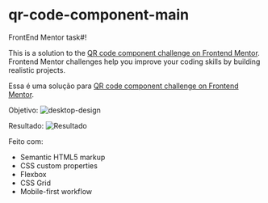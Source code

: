 # qr-code-component-main
FrontEnd Mentor  task#!

This is a solution to the [QR code component challenge on Frontend Mentor](https://www.frontendmentor.io/challenges/qr-code-component-iux_sIO_H). Frontend Mentor challenges help you improve your coding skills by building realistic projects. 

Essa é uma solução para  [QR code component challenge on Frontend Mentor](https://www.frontendmentor.io/challenges/qr-code-component-iux_sIO_H).

Objetivo: 
![desktop-design](https://github.com/RianzinCardoso/qr-code-component-main/assets/132966585/7c5dc394-bc43-47f5-bed1-dfcdb5cae89f)

Resultado:
![Resultado](https://github.com/RianzinCardoso/qr-code-component-main/assets/132966585/1fd1e56f-d181-4ab2-96a1-56edc684632d)


Feito com:
- Semantic HTML5 markup
- CSS custom properties
- Flexbox
- CSS Grid
- Mobile-first workflow
